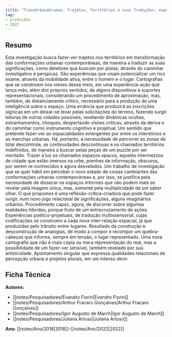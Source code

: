 ```yaml
---
title: "TransUrbanoGramas. Trajetos, Territórios e suas Traduções: experiências de reconhecimento urbano"
tag:
- produções
- 2022
---
```


## Resumo
Esta investigação busca fazer-ver trajetos nos territórios em transformação das conformações urbanas contemporâneas, de maneira a traduzir as suas significações, como detetives que buscam por pistas, através do caminhar investigativo e perspicaz. São experiências que visam potencializar um rico exame, através da mobilidade ativa, entre o homem e o lugar. Cartografias que se constroem nos vieses desse meio, em uma experiência-ação que lança mão, além dos próprios sentidos, de alguns dispositivos e suportes representacionais, considerando um procedimento de aproximação, mas, também, de distanciamento crítico, necessário para a produção de uma inteligência sobre o espaço. Uma errância que produzirá as inscrições sígnicas em um deixar-se levar pelas solicitações do terreno, fazendo surgir leituras de outras cidades possíveis, revelando dinâmicas ocultas, estranhamentos, choques, despertando visões críticas, através da deriva e do caminhar como instrumento cognitivo e projetual. Um sentido que pretende fazer-ver as espacialidades emergentes por entre os interstícios e as manchas urbanas. Há, portanto, a necessidade de percorrer as zonas de total descontrole, as continuidades descontínuas e os chamados territórios indefinidos, de maneira a buscar pelas peças de um puzzle por ser montado. Trazer à luz os chamados espaços opacos, aqueles intermezzos de cidade que estão imersos na urbe, prenhes de informação, obscuros, por serem re-conhecidos e agora desvelados. Um trabalho de investigação que se quer hábil em perceber o novo estado de coisas cambiantes das conformações urbanas contemporâneas e, por isso, se justifica pela necessidade de dissecar os espaços informes que não podem mais se revelar pela imagem única, mas, somente pela multiplicidade de um saber olhar. O que propomos é uma reflexão-crítica-criadora que pode fazer surgir, num novo jogo relacional de significações, alguns imaginários urbanos. Procedimento capaz, agora, de discorrer sobre algumas realidades híbridas, porque fruto de um entrecruzamento de ações. Experiências poético-projetuais, de tradução multissensorial, cujas codificações se constroem a cada nova inter-relação espacial, já que produzidas pelo trânsito entre-lugares. Resultado da construção e desconstrução de analogias, de modo a compor e recompor um quebra-cabeças que informa, sempre em tensão, o lugar representado. Uma nova cartografia que não é mais cópia ou mera representação do real, mas a possibilidade de um fazer-ver sensível, também revelado por sua artisticidade. Apontamento singular que expressa qualidades relacionais de percepção urbana e projetos plurais, em um intenso devir.

## Ficha Técnica

**Autores:**
- [[notes/Pesquisadores/Evandro Fiorin|Evandro Fiorin]]
- [[notes/Pesquisadores/Arthur Fracaro Gonçalves|Arthur Fracaro Gonçalves]]
- [[notes/Pesquisadores/Igor Augusto de March|Igor Augusto de March]]
- [[notes/Pesquisadores/Juliana Artuso|Juliana Artuso]]

**Ano:** [[notes/Ano/2018|2018]]-[[notes/Ano/2022|2022]]